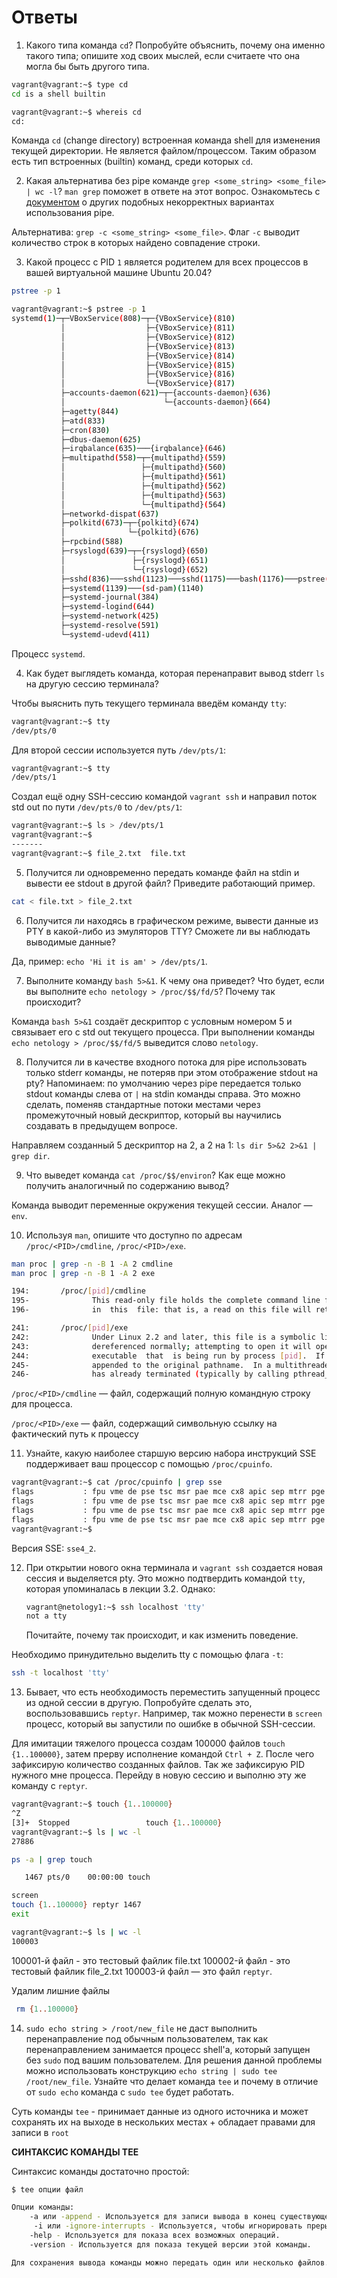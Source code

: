 # Ответы

1. Какого типа команда `cd`? Попробуйте объяснить, почему она именно такого типа; опишите ход своих мыслей, если считаете что она могла бы быть другого типа.

```bash
vagrant@vagrant:~$ type cd
cd is a shell builtin
```

```bash
vagrant@vagrant:~$ whereis cd
cd:
```

Команда `cd` (change directory) встроенная команда shell для изменения текущей директории. Не является файлом/процессом. Таким образом есть тип встроенных (builtin) команд, среди которых `cd`.

2. Какая альтернатива без pipe команде `grep <some_string> <some_file> | wc -l`? `man grep` поможет в ответе на этот вопрос. Ознакомьтесь с [документом](http://www.smallo.ruhr.de/award.html) о других подобных некорректных вариантах использования pipe.

Альтернатива: `grep -c <some_string> <some_file>`. Флаг `-c` выводит количество строк в которых найдено совпадение строки.

3. Какой процесс с PID `1` является родителем для всех процессов в вашей виртуальной машине Ubuntu 20.04?

```bash
pstree -p 1
```

```bash
vagrant@vagrant:~$ pstree -p 1
systemd(1)─┬─VBoxService(808)─┬─{VBoxService}(810)
           │                  ├─{VBoxService}(811)
           │                  ├─{VBoxService}(812)
           │                  ├─{VBoxService}(813)
           │                  ├─{VBoxService}(814)
           │                  ├─{VBoxService}(815)
           │                  ├─{VBoxService}(816)
           │                  └─{VBoxService}(817)
           ├─accounts-daemon(621)─┬─{accounts-daemon}(636)
           │                      └─{accounts-daemon}(664)
           ├─agetty(844)
           ├─atd(833)
           ├─cron(830)
           ├─dbus-daemon(625)
           ├─irqbalance(635)───{irqbalance}(646)
           ├─multipathd(558)─┬─{multipathd}(559)
           │                 ├─{multipathd}(560)
           │                 ├─{multipathd}(561)
           │                 ├─{multipathd}(562)
           │                 ├─{multipathd}(563)
           │                 └─{multipathd}(564)
           ├─networkd-dispat(637)
           ├─polkitd(673)─┬─{polkitd}(674)
           │              └─{polkitd}(676)
           ├─rpcbind(588)
           ├─rsyslogd(639)─┬─{rsyslogd}(650)
           │               ├─{rsyslogd}(651)
           │               └─{rsyslogd}(652)
           ├─sshd(836)───sshd(1123)───sshd(1175)───bash(1176)───pstree(1195)
           ├─systemd(1139)───(sd-pam)(1140)
           ├─systemd-journal(384)
           ├─systemd-logind(644)
           ├─systemd-network(425)
           ├─systemd-resolve(591)
           └─systemd-udevd(411)
```

Процесс `systemd`.

4. Как будет выглядеть команда, которая перенаправит вывод stderr `ls` на другую сессию терминала?

Чтобы выяснить путь текущего терминала введём команду `tty`:

```bash
vagrant@vagrant:~$ tty
/dev/pts/0
```

Для второй сессии используется путь `/dev/pts/1`:

```bash
vagrant@vagrant:~$ tty
/dev/pts/1
```

Создал ещё одну SSH-сессию командой `vagrant ssh` и направил поток std out по пути `/dev/pts/0` to `/dev/pts/1`:

```bash
vagrant@vagrant:~$ ls > /dev/pts/1
vagrant@vagrant:~$
-------
vagrant@vagrant:~$ file_2.txt  file.txt
```

5. Получится ли одновременно передать команде файл на stdin и вывести ее stdout в другой файл? Приведите работающий пример.

```bash
cat < file.txt > file_2.txt
```

6. Получится ли находясь в графическом режиме, вывести данные из PTY в какой-либо из эмуляторов TTY? Сможете ли вы наблюдать выводимые данные?

Да, пример: `echo 'Hi it is am' > /dev/pts/1`.

7. Выполните команду `bash 5>&1`. К чему она приведет? Что будет, если вы выполните `echo netology > /proc/$$/fd/5`? Почему так происходит? 

Команда `bash 5>&1` создаёт дескриптор с условным номером 5 и связывает его с std out текущего процесса. При выполнении команды `echo netology > /proc/$$/fd/5` выведится слово `netology`.

8. Получится ли в качестве входного потока для pipe использовать только stderr команды, не потеряв при этом отображение stdout на pty? Напоминаем: по умолчанию через pipe передается только stdout команды слева от `|` на stdin команды справа.
Это можно сделать, поменяв стандартные потоки местами через промежуточный новый дескриптор, который вы научились создавать в предыдущем вопросе.

Направляем созданный 5 дескриптор на 2, а 2 на 1: `ls dir 5>&2 2>&1 | grep dir`.

9. Что выведет команда `cat /proc/$$/environ`? Как еще можно получить аналогичный по содержанию вывод?

Команда выводит переменные окружения текущей сессии. Аналог — `env`.

10. Используя `man`, опишите что доступно по адресам `/proc/<PID>/cmdline`, `/proc/<PID>/exe`.

```bash
man proc | grep -n -B 1 -A 2 cmdline
man proc | grep -n -B 1 -A 2 exe
```
```bash
194:       /proc/[pid]/cmdline
195-              This read-only file holds the complete command line for the process, unless the process is a zombie.  In the latter case, there is nothing
196-              in  this  file: that is, a read on this file will return 0 characters.  The command-line arguments appear in this file as a set of strings
```
```bash
241:       /proc/[pid]/exe
242:              Under Linux 2.2 and later, this file is a symbolic link containing the actual pathname of the executed command.  This symbolic link can be
243:              dereferenced normally; attempting to open it will open the executable.  You can even type /proc/[pid]/exe to run another copy of the  same
244:              executable  that  is being run by process [pid].  If the pathname has been unlinked, the symbolic link will contain the string '(deleted)'
245-              appended to the original pathname.  In a multithreaded process, the contents of this symbolic link are not available if  the  main  thread
246-              has already terminated (typically by calling pthread_exit(3)).
```
`/proc/<PID>/cmdline` — файл, содержащий полную командную строку для процесса.

`/proc/<PID>/exe` — файл, содержащий символьную ссылку на фактический путь к процессу

11. Узнайте, какую наиболее старшую версию набора инструкций SSE поддерживает ваш процессор с помощью `/proc/cpuinfo`.

```bash
vagrant@vagrant:~$ cat /proc/cpuinfo | grep sse
flags           : fpu vme de pse tsc msr pae mce cx8 apic sep mtrr pge mca cmov pat pse36 clflush mmx fxsr sse sse2 ht syscall nx rdtscp lm constant_tsc rep_good nopl xtopology nonstop_tsc cpuid tsc_known_freq pni pclmulqdq ssse3 cx16 pcid sse4_1 sse4_2 x2apic popcnt aes xsave avx rdrand hypervisor lahf_lm pti fsgsbase md_clear flush_l1d
flags           : fpu vme de pse tsc msr pae mce cx8 apic sep mtrr pge mca cmov pat pse36 clflush mmx fxsr sse sse2 ht syscall nx rdtscp lm constant_tsc rep_good nopl xtopology nonstop_tsc cpuid tsc_known_freq pni pclmulqdq ssse3 cx16 pcid sse4_1 sse4_2 x2apic popcnt aes xsave avx rdrand hypervisor lahf_lm pti fsgsbase md_clear flush_l1d
flags           : fpu vme de pse tsc msr pae mce cx8 apic sep mtrr pge mca cmov pat pse36 clflush mmx fxsr sse sse2 ht syscall nx rdtscp lm constant_tsc rep_good nopl xtopology nonstop_tsc cpuid tsc_known_freq pni pclmulqdq ssse3 cx16 pcid sse4_1 sse4_2 x2apic popcnt aes xsave avx rdrand hypervisor lahf_lm pti fsgsbase md_clear flush_l1d
flags           : fpu vme de pse tsc msr pae mce cx8 apic sep mtrr pge mca cmov pat pse36 clflush mmx fxsr sse sse2 ht syscall nx rdtscp lm constant_tsc rep_good nopl xtopology nonstop_tsc cpuid tsc_known_freq pni pclmulqdq ssse3 cx16 pcid sse4_1 sse4_2 x2apic popcnt aes xsave avx rdrand hypervisor lahf_lm pti fsgsbase md_clear flush_l1d
vagrant@vagrant:~$
```

Версия SSE: `sse4_2`.

12. При открытии нового окна терминала и `vagrant ssh` создается новая сессия и выделяется pty. Это можно подтвердить командой `tty`, которая упоминалась в лекции 3.2. Однако:

     ```bash
     vagrant@netology1:~$ ssh localhost 'tty'
     not a tty
     ```

     Почитайте, почему так происходит, и как изменить поведение.

Необходимо принудительно выделить tty с помощью флага `-t`:

```bash
ssh -t localhost 'tty'
```

13. Бывает, что есть необходимость переместить запущенный процесс из одной сессии в другую. Попробуйте сделать это, воспользовавшись `reptyr`. Например, так можно перенести в `screen` процесс, который вы запустили по ошибке в обычной SSH-сессии.

Для имитации тяжелого процесса создам 100000 файлов `touch {1..100000}`, затем прерву исполнение командой `Ctrl + Z`. После чего зафиксирую количество созданных файлов. Так же зафиксирую PID нужного мне процесса. Перейду в новую сессию и выполню эту же команду с `reptyr`. 

```bash
vagrant@vagrant:~$ touch {1..100000}
^Z
[3]+  Stopped                 touch {1..100000}
vagrant@vagrant:~$ ls | wc -l
27886
````

```bash
ps -a | grep touch
```

```bash
   1467 pts/0    00:00:00 touch
```

```bash 
screen
touch {1..100000} reptyr 1467
exit
```

```bash
vagrant@vagrant:~$ ls | wc -l
100003
```
100001-й файл - это тестовый файлик file.txt
100002-й файл - это тестовый файлик file_2.txt
100003-й файл — это файл `reptyr`.

Удалим лишние файлы
```bash
 rm {1..100000}
```
14. `sudo echo string > /root/new_file` не даст выполнить перенаправление под обычным пользователем, так как перенаправлением занимается процесс shell'а, который запущен без `sudo` под вашим пользователем. Для решения данной проблемы можно использовать конструкцию `echo string | sudo tee /root/new_file`. Узнайте что делает команда `tee` и почему в отличие от `sudo echo` команда с `sudo tee` будет работать.


Суть команды `tee` - принимает данные из одного источника и может сохранять их на выходе в нескольких местах + обладает правами для записи в `root`

**СИНТАКСИС КОМАНДЫ TEE**

Синтаксис команды достаточно простой:
```bash
$ tee опции файл

Опции команды:
    -a или -append - Используется для записи вывода в конец существующего файла.
     -i или -ignore-interrupts - Используется, чтобы игнорировать прерывающие сигналы.
    -help - Используется для показа всех возможных операций.
    -version - Используется для показа текущей версии этой команды.

Для сохранения вывода команды можно передать один или несколько файлов.
```